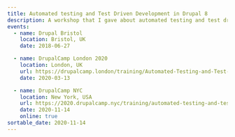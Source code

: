 ```yaml
---
title: Automated testing and Test Driven Development in Drupal 8
description: A workshop that I gave about automated testing and test driven development in Drupal 8.
events:
  - name: Drupal Bristol
    location: Bristol, UK
    date: 2018-06-27

  - name: DrupalCamp London 2020
    location: London, UK
    url: https://drupalcamp.london/training/Automated-Testing-and-Test-Driven-Development-in-Drupal-8
    date: 2020-03-13

  - name: DrupalCamp NYC
    location: New York, USA
    url: https://2020.drupalcamp.nyc/training/automated-testing-and-test-driven-development-drupal-8
    date: 2020-11-14
    online: true
sortable_date: 2020-11-14
---
```

